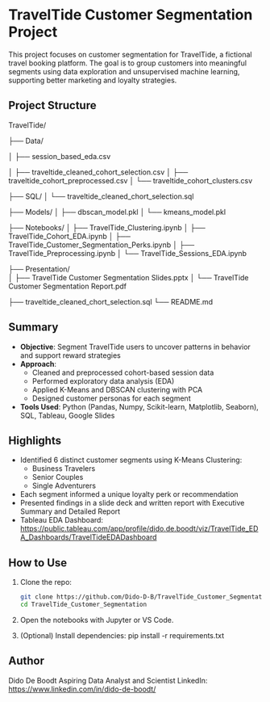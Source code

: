 # TravelTide Customer Segmentation Project

This project focuses on customer segmentation for TravelTide, a fictional travel booking platform. The goal is to group customers into meaningful segments using data exploration and unsupervised machine learning, supporting better marketing and loyalty strategies.

## Project Structure

TravelTide/

├── Data/

│   ├── session_based_eda.csv

│   ├── traveltide_cleaned_cohort_selection.csv
│   ├── traveltide_cohort_preprocessed.csv
│   └── traveltide_cohort_clusters.csv

├── SQL/
│   └── traveltide_cleaned_chort_selection.sql 

├── Models/
│   ├── dbscan_model.pkl
│   └── kmeans_model.pkl

├── Notebooks/
│   ├── TravelTide_Clustering.ipynb
│   ├── TravelTide_Cohort_EDA.ipynb
│   ├── TravelTide_Customer_Segmentation_Perks.ipynb
│   ├── TravelTide_Preprocessing.ipynb
│   └── TravelTide_Sessions_EDA.ipynb

├── Presentation/                                        
│   ├── TravelTide Customer Segmentation Slides.pptx
│   └── TravelTide Customer Segmentation Report.pdf

├── traveltide_cleaned_chort_selection.sql
└── README.md

## Summary

- **Objective**: Segment TravelTide users to uncover patterns in behavior and support reward strategies
- **Approach**:
  - Cleaned and preprocessed cohort-based session data
  - Performed exploratory data analysis (EDA)
  - Applied K-Means and DBSCAN clustering with PCA
  - Designed customer personas for each segment
- **Tools Used**: Python (Pandas, Numpy, Scikit-learn, Matplotlib, Seaborn), SQL, Tableau, Google Slides

## Highlights

- Identified 6 distinct customer segments using K-Means Clustering:
  - Business Travelers
  - Senior Couples
  - Single Adventurers
- Each segment informed a unique loyalty perk or recommendation
- Presented findings in a slide deck and written report with Executive Summary and Detailed Report
- Tableau EDA Dashboard: https://public.tableau.com/app/profile/dido.de.boodt/viz/TravelTide_EDA_Dashboards/TravelTideEDADashboard

## How to Use

1. Clone the repo:
   ```bash
   git clone https://github.com/Dido-D-B/TravelTide_Customer_Segmentation.git
   cd TravelTide_Customer_Segmentation
   
2.	Open the notebooks with Jupyter or VS Code.

3. (Optional) Install dependencies:
   pip install -r requirements.txt

## Author

Dido De Boodt
Aspiring Data Analyst and Scientist
LinkedIn: https://www.linkedin.com/in/dido-de-boodt/
